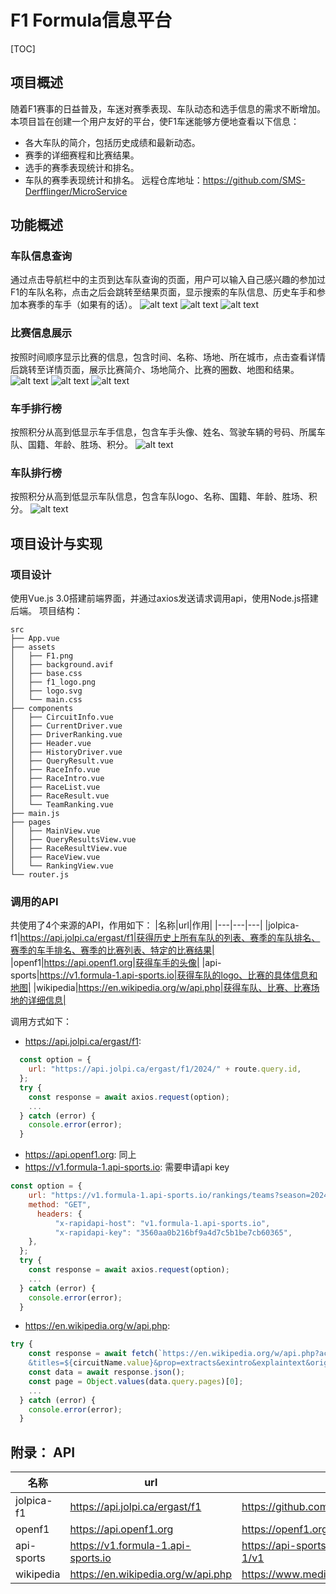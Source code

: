 # F1 Formula信息平台

[TOC]

## 项目概述

随着F1赛事的日益普及，车迷对赛季表现、车队动态和选手信息的需求不断增加。
本项目旨在创建一个用户友好的平台，使F1车迷能够方便地查看以下信息：
* 各大车队的简介，包括历史成绩和最新动态。
* 赛季的详细赛程和比赛结果。
* 选手的赛季表现统计和排名。
* 车队的赛季表现统计和排名。
远程仓库地址：https://github.com/SMS-Derfflinger/MicroService

## 功能概述

### 车队信息查询

通过点击导航栏中的主页到达车队查询的页面，用户可以输入自己感兴趣的参加过F1的车队名称，点击之后会跳转至结果页面，显示搜索的车队信息、历史车手和参加本赛季的车手（如果有的话）。
![alt text](./assets/image.png)
![alt text](./assets/image-1.png)
![alt text](./assets/image-2.png)

### 比赛信息展示

按照时间顺序显示比赛的信息，包含时间、名称、场地、所在城市，点击查看详情后跳转至详情页面，展示比赛简介、场地简介、比赛的圈数、地图和结果。
![alt text](./assets/image-3.png)
![alt text](./assets/image-4.png)
![alt text](./assets/image-5.png)

### 车手排行榜

按照积分从高到低显示车手信息，包含车手头像、姓名、驾驶车辆的号码、所属车队、国籍、年龄、胜场、积分。
![alt text](./assets/image-6.png)

### 车队排行榜

按照积分从高到低显示车队信息，包含车队logo、名称、国籍、年龄、胜场、积分。
![alt text](./assets/image-7.png)

## 项目设计与实现

### 项目设计

使用Vue.js 3.0搭建前端界面，并通过axios发送请求调用api，使用Node.js搭建后端。
项目结构：
```
src
├── App.vue
├── assets
│   ├── F1.png
│   ├── background.avif
│   ├── base.css
│   ├── f1_logo.png
│   ├── logo.svg
│   └── main.css
├── components
│   ├── CircuitInfo.vue
│   ├── CurrentDriver.vue
│   ├── DriverRanking.vue
│   ├── Header.vue
│   ├── HistoryDriver.vue
│   ├── QueryResult.vue
│   ├── RaceInfo.vue
│   ├── RaceIntro.vue
│   ├── RaceList.vue
│   ├── RaceResult.vue
│   └── TeamRanking.vue
├── main.js
├── pages
│   ├── MainView.vue
│   ├── QueryResultsView.vue
│   ├── RaceResultView.vue
│   ├── RaceView.vue
│   └── RankingView.vue
└── router.js
```

### 调用的API

共使用了4个来源的API，作用如下：
|名称|url|作用|
|---|---|---|
|jolpica-f1|https://api.jolpi.ca/ergast/f1|获得历史上所有车队的列表、赛季的车队排名、赛季的车手排名、赛季的比赛列表、特定的比赛结果|
|openf1|https://api.openf1.org|获得车手的头像|
|api-sports|https://v1.formula-1.api-sports.io|获得车队的logo、比赛的具体信息和地图|
|wikipedia|https://en.wikipedia.org/w/api.php|获得车队、比赛、比赛场地的详细信息|

调用方式如下：
* https://api.jolpi.ca/ergast/f1: 
```javascript
  const option = {
    url: "https://api.jolpi.ca/ergast/f1/2024/" + route.query.id,
  };
  try {
    const response = await axios.request(option);
    ...
  } catch (error) {
    console.error(error);
  }
```
* https://api.openf1.org: 同上
* https://v1.formula-1.api-sports.io: 需要申请api key
```javascript
const option = {
    url: "https://v1.formula-1.api-sports.io/rankings/teams?season=2024",
    method: "GET",
	  headers: {
		  "x-rapidapi-host": "v1.formula-1.api-sports.io",
		  "x-rapidapi-key": "3560aa0b216bf9a4d7c5b1be7cb60365",
    },
  };
  try {
    const response = await axios.request(option);
    ...
  } catch (error) {
    console.error(error);
  }
```
* https://en.wikipedia.org/w/api.php: 
```javascript
try {
    const response = await fetch(`https://en.wikipedia.org/w/api.php?action=query&format=json
    &titles=${circuitName.value}&prop=extracts&exintro&explaintext&origin=*&redirects=1`);
    const data = await response.json();
    const page = Object.values(data.query.pages)[0];
    ...
  } catch (error) {
    console.error(error);
  }
```

## 附录： API

|名称|url|文档|
|---|---|---|
|jolpica-f1|https://api.jolpi.ca/ergast/f1|https://github.com/jolpica/jolpica-f1|
|openf1|https://api.openf1.org|https://openf1.org|
|api-sports|https://v1.formula-1.api-sports.io|https://api-sports.io/documentation/formula-1/v1|
|wikipedia|https://en.wikipedia.org/w/api.php|https://www.mediawiki.org/wiki/API:Main_page|
